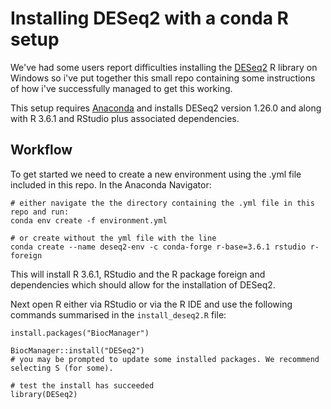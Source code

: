 # Installing DESeq2 with a conda R setup

We've had some users report difficulties installing the [DESeq2](https://bioconductor.org/packages/release/bioc/html/DESeq2.html) R library on Windows so i've put together this small repo containing some instructions of how i've successfully managed to get this working.

This setup requires [Anaconda](https://www.anaconda.com/products/individual) and installs DESeq2 version 1.26.0 and along with R 3.6.1 and RStudio plus associated dependencies.

## Workflow

To get started we need to create a new environment using the .yml file included in this repo. In the Anaconda Navigator:

```{bash}
# either navigate the the directory containing the .yml file in this repo and run:
conda env create -f environment.yml

# or create without the yml file with the line
conda create --name deseq2-env -c conda-forge r-base=3.6.1 rstudio r-foreign
```

This will install R 3.6.1, RStudio and the R package foreign and dependencies which should allow for the installation of DESeq2.

Next open R either via RStudio or via the R IDE and use the following commands summarised in the `install_deseq2.R` file:

```{r}
install.packages("BiocManager")

BiocManager::install("DESeq2")
# you may be prompted to update some installed packages. We recommend selecting S (for some).

# test the install has succeeded 
library(DESeq2)
```